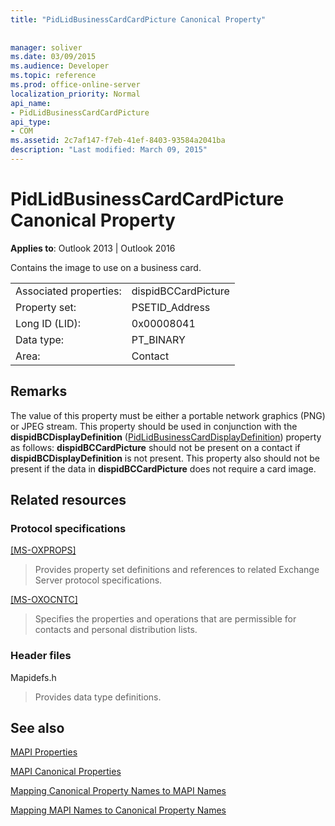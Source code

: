 ```yaml
---
title: "PidLidBusinessCardCardPicture Canonical Property"
 
 
manager: soliver
ms.date: 03/09/2015
ms.audience: Developer
ms.topic: reference
ms.prod: office-online-server
localization_priority: Normal
api_name:
- PidLidBusinessCardCardPicture
api_type:
- COM
ms.assetid: 2c7af147-f7eb-41ef-8403-93584a2041ba
description: "Last modified: March 09, 2015"
---
```


# PidLidBusinessCardCardPicture Canonical Property

  
  
**Applies to**: Outlook 2013 | Outlook 2016 
  
Contains the image to use on a business card.
  
|||
|:-----|:-----|
|Associated properties:  <br/> |dispidBCCardPicture  <br/> |
|Property set:  <br/> |PSETID_Address  <br/> |
|Long ID (LID):  <br/> |0x00008041  <br/> |
|Data type:  <br/> |PT_BINARY  <br/> |
|Area:  <br/> |Contact  <br/> |
   
## Remarks

The value of this property must be either a portable network graphics (PNG) or JPEG stream. This property should be used in conjunction with the **dispidBCDisplayDefinition** ([PidLidBusinessCardDisplayDefinition](pidlidbusinesscarddisplaydefinition-canonical-property.md)) property as follows: **dispidBCCardPicture** should not be present on a contact if **dispidBCDisplayDefinition** is not present. This property also should not be present if the data in **dispidBCCardPicture** does not require a card image. 
  
## Related resources

### Protocol specifications

[[MS-OXPROPS]](https://msdn.microsoft.com/library/f6ab1613-aefe-447d-a49c-18217230b148%28Office.15%29.aspx)
  
> Provides property set definitions and references to related Exchange Server protocol specifications.
    
[[MS-OXOCNTC]](https://msdn.microsoft.com/library/9b636532-9150-4836-9635-9c9b756c9ccf%28Office.15%29.aspx)
  
> Specifies the properties and operations that are permissible for contacts and personal distribution lists.
    
### Header files

Mapidefs.h
  
> Provides data type definitions.
    
## See also



[MAPI Properties](mapi-properties.md)
  
[MAPI Canonical Properties](mapi-canonical-properties.md)
  
[Mapping Canonical Property Names to MAPI Names](mapping-canonical-property-names-to-mapi-names.md)
  
[Mapping MAPI Names to Canonical Property Names](mapping-mapi-names-to-canonical-property-names.md)

